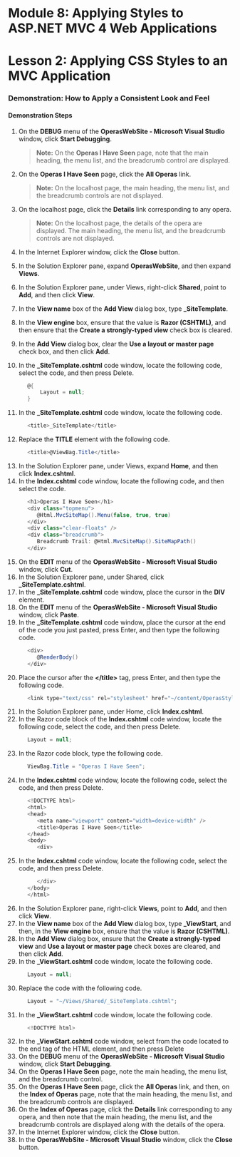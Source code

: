 # Module 8: Applying Styles to ASP.NET MVC 4 Web Applications

# Lesson 2: Applying CSS Styles to an MVC Application

### Demonstration: How to Apply a Consistent Look and Feel

#### Demonstration Steps

1. On the **DEBUG** menu of the **OperasWebSite - Microsoft Visual Studio** window, click **Start Debugging**.

   >**Note:** On the **Operas I Have Seen** page, note that the main heading, the menu list, and the breadcrumb control are displayed. 

2. On the **Operas I Have Seen** page, click the **All Operas** link.

   >**Note:** On the localhost page, the main heading, the menu list, and the breadcrumb controls are not displayed. 

3. On the localhost page, click the **Details** link corresponding to any opera.

   >**Note:** On the localhost page, the details of the opera are displayed. The main heading, the menu list, and the breadcrumb controls are not displayed. 

4. In the Internet Explorer window, click the **Close** button.
5. In the Solution Explorer pane, expand **OperasWebSite**, and then expand **Views**.
6. In the Solution Explorer pane, under Views, right-click **Shared**, point to **Add**, and then click **View**.
7. In the **View name** box of the **Add View** dialog box, type **_SiteTemplate**.
8. In the **View engine** box, ensure that the value is **Razor (CSHTML)**, and then ensure that the **Create a strongly-typed view** check box is cleared.
9. In the **Add View** dialog box, clear the **Use a layout or master page** check box, and then click **Add**.
10. In the **_SiteTemplate.cshtml** code window, locate the following code, select the code, and then press Delete.

  ```cs
		@{
            Layout = null;
        }
```
11. In the **_SiteTemplate.cshtml** code window, locate the following code.

  ```cs
		<title>_SiteTemplate</title>
```
12. Replace the **TITLE** element with the following code.

  ```cs
		<title>@ViewBag.Title</title>
```
13. In the Solution Explorer pane, under Views, expand **Home**, and then click **Index.cshtml**.
14. In the **Index.cshtml** code window, locate the following code, and then select the code.

  ```cs
		<h1>Operas I Have Seen</h1>
        <div class="topmenu">
           @Html.MvcSiteMap().Menu(false, true, true)
        </div>
        <div class="clear-floats" />
        <div class="breadcrumb">
           Breadcrumb Trail: @Html.MvcSiteMap().SiteMapPath()
        </div>
```
15. On the **EDIT** menu of the **OperasWebSite - Microsoft Visual Studio** window, click **Cut**.
16. In the Solution Explorer pane, under Shared, click **_SiteTemplate.cshtml**.
17. In the **_SiteTemplate.cshtml** code window, place the cursor in the **DIV** element.
18. On the **EDIT** menu of the **OperasWebSite - Microsoft Visual Studio** window, click **Paste**.
19. In the **_SiteTemplate.cshtml** code window, place the cursor at the end of the code you just pasted, press Enter, and then type the following code.

  ```cs
		<div>
           @RenderBody()
        </div>
```
20. Place the cursor after the **&lt;/title&gt;** tag, press Enter, and then type the following code.

  ```cs
		<link type="text/css" rel="stylesheet" href="~/content/OperasStyles.css" />
```
21. In the Solution Explorer pane, under Home, click **Index.cshtml**.
22. In the Razor code block of the **Index.cshtml** code window, locate the following code, select the code, and then press Delete.

  ```cs
		Layout = null;
```
23. In the Razor code block, type the following code.

  ```cs
		ViewBag.Title = "Operas I Have Seen";
```
24. In the **Index.cshtml** code window, locate the following code, select the code, and then press Delete.

  ```cs
		<!DOCTYPE html>
        <html>
        <head>
           <meta name="viewport" content="width=device-width" />
           <title>Operas I Have Seen</title>
        </head>
        <body>
           <div>
```
25. In the **Index.cshtml** code window, locate the following code, select the code, and then press Delete.

  ```cs
		   </div>
        </body>
        </html>
```
26. In the Solution Explorer pane, right-click **Views**, point to **Add**, and then click **View**.
27. In the **View name** box of the **Add View** dialog box, type **_ViewStart**, and then, in the **View engine** box, ensure that the value is **Razor (CSHTML)**.
28. In the **Add View** dialog box, ensure that the **Create a strongly-typed view** and **Use a layout or master page** check boxes are cleared, and then click **Add**.
29. In the **_ViewStart.cshtml** code window, locate the following code.

  ```cs
		Layout = null;
```
30. Replace the code with the following code.

  ```cs
		Layout = "~/Views/Shared/_SiteTemplate.cshtml";
```
31. In the **_ViewStart.cshtml** code window, locate the following code.

  ```cs
		<!DOCTYPE html>
```
32. In the **_ViewStart.cshtml** code window, select from the code located to the end tag of the HTML element, and then press Delete
33. On the **DEBUG** menu of the **OperasWebSite - Microsoft Visual Studio** window, click **Start Debugging**.
34. On the **Operas I Have Seen** page, note the main heading, the menu list, and the breadcrumb control.
35. On the **Operas I Have Seen** page, click the **All Operas** link, and then, on the **Index of Operas** page, note that the main heading, the menu list, and the breadcrumb controls are displayed.
36. On the **Index of Operas** page, click the **Details** link corresponding to any opera, and then note that the main heading, the menu list, and the breadcrumb controls are displayed along with the details of the opera.
37. In the Internet Explorer window, click the **Close** button.
38. In the **OperasWebSite - Microsoft Visual Studio** window, click the **Close** button.